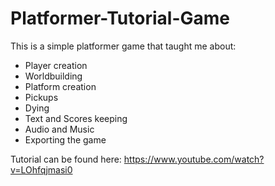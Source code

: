 # Platformer-Tutorial-Game
This is a simple platformer game that taught me about:
- Player creation
- Worldbuilding
- Platform creation
- Pickups
- Dying
- Text and Scores keeping
- Audio and Music
- Exporting the game

Tutorial can be found here:
https://www.youtube.com/watch?v=LOhfqjmasi0
